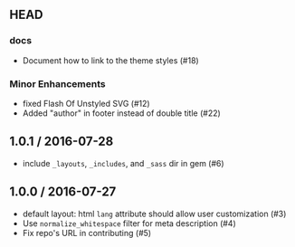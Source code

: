 ## HEAD

### docs

  * Document how to link to the theme styles (#18)

### Minor Enhancements

  * fixed Flash Of Unstyled SVG (#12)
  * Added "author" in footer instead of double title (#22)

## 1.0.1 / 2016-07-28

  * include `_layouts`, `_includes`, and `_sass` dir in gem (#6)

## 1.0.0 / 2016-07-27

  * default layout: html `lang` attribute should allow user customization (#3)
  * Use `normalize_whitespace` filter for meta description (#4)
  * Fix repo's URL in contributing (#5)
